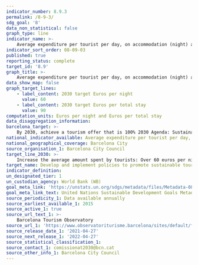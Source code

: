 ```yaml
---
indicator_number: 8.9.3
permalink: /8-9-3/
sdg_goal: '8'
data_non_statistical: false
graph_type: line
indicator_name: >-
    Average expenditure per tourist per day, on accommodation (night) and for their total stay
indicator_sort_order: 08-09-03
published: true
reporting_status: complete
target_id: '8.9'
graph_title: >-
    Average expenditure per tourist per day, on accommodation (night) and for their total stay
data_show_map: false
graph_target_lines:
    - label_content: 2030 target Euros per night
      value: 60
    - label_content: 2030 target Euros per total stay
      value: 90
computation_units: Euros per night and Euros per total stay
data_disaggregation_information: 
barcelona_target: >-
    By 2030, achieve a tourism offer that is 100% 2030 Agenda: Sustainable, safe and high-quality
national_indicator_available: Average expenditure per tourist per day, on accommodation (night) and for their total stay
national_geographical_coverage: Barcelona City
source_organisation_1: Barcelona City Council
target_line_2030: >-
    Increase the average amount spent by tourists: Over 60 euros per night and 90 euros per stay
target_name: Develop and implement policies to promote sustainable tourism which create employment and promote local culture and products
indicator_definition:
un_designated_tier: 1
un_custodian_agency: World Bank (WB)
goal_meta_link: 'https://unstats.un.org/sdgs/metadata/files/Metadata-08-09-01.pdf'
goal_meta_link_text: United Nations Sustainable Development Goals Metadata (pdf 894kB)
source_periodicity_1: Data available annually
source_earliest_available_1: 2015 
source_active_1: true
source_url_text_1: >-
    Barcelona Tourism Observatory
source_url_1: 'https://www.observatoriturisme.barcelona/sites/default/files/IAOTB18.pdf'
source_release_date_1: '2021-04-27'
source_next_release_1: '2022-04-27'
source_statistical_classification_1: 
source_contact_1: comissionat2030@bcn.cat
source_other_info_1: Barcelona City Council
---
```

